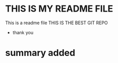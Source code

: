 # THIS IS MY README FILE

This is a readme file
THIS IS THE BEST GIT REPO

- thank you

# summary added